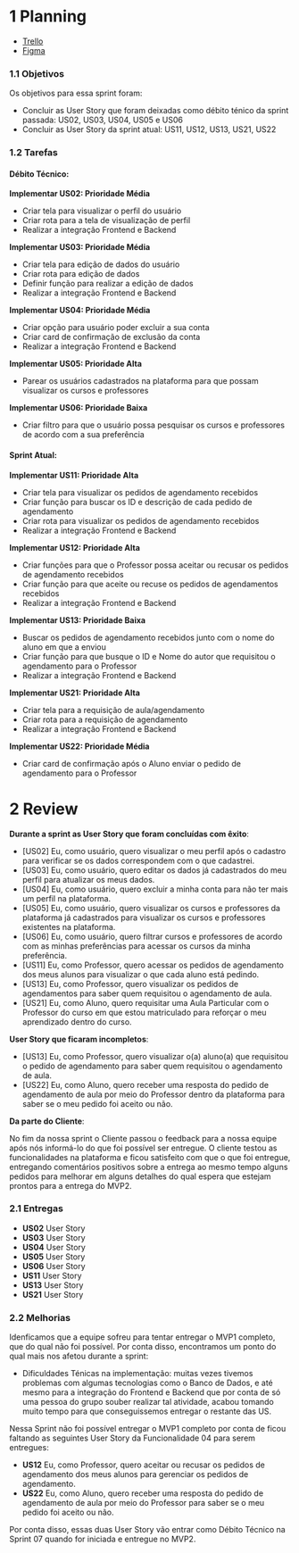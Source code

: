 # 1 Planning

- [Trello](https://trello.com/b/KqnlhBTh/kanban-quadro-modelo)
- [Figma](https://www.figma.com/file/50Nh7t2RpgmlKLskJfMJsf/IStudent?node-id=0%3A1)

### 1.1 Objetivos

Os objetivos para essa sprint foram:

- Concluir as User Story que foram deixadas como débito ténico da sprint passada: US02, US03, US04, US05 e US06
- Concluir as User Story da sprint atual: US11, US12, US13, US21, US22

### 1.2 Tarefas

#### Débito Técnico:

**Implementar US02: Prioridade Média**

- Criar tela para visualizar o perfil do usuário
- Criar rota para a tela de visualização de perfil
- Realizar a integração Frontend e Backend

**Implementar US03: Prioridade Média**

- Criar tela para edição de dados do usuário
- Criar rota para edição de dados
- Definir função para realizar a edição de dados
- Realizar a integração Frontend e Backend

**Implementar US04: Prioridade Média**

- Criar opção para usuário poder excluir a sua conta
- Criar card de confirmação de exclusão da conta
- Realizar a integração Frontend e Backend

**Implementar US05: Prioridade Alta**

- Parear os usuários cadastrados na plataforma para que possam visualizar os cursos e professores

**Implementar US06: Prioridade Baixa**

- Criar filtro para que o usuário possa pesquisar os cursos e professores de acordo com a sua preferência

#### Sprint Atual:

**Implementar US11: Prioridade Alta**

- Criar tela para visualizar os pedidos de agendamento recebidos
- Criar função para buscar os ID e descrição de cada pedido de agendamento
- Criar rota para visualizar os pedidos de agendamento recebidos
- Realizar a integração Frontend e Backend

**Implementar US12: Prioridade Alta**

- Criar funções para que o Professor possa aceitar ou recusar os pedidos de agendamento recebidos
- Criar função para que aceite ou recuse os pedidos de agendamentos recebidos
- Realizar a integração Frontend e Backend

**Implementar US13: Prioridade Baixa**

- Buscar os pedidos de agendamento recebidos junto com o nome do aluno em que a enviou
- Criar função para que busque o ID e Nome do autor que requisitou o agendamento para o Professor
- Realizar a integração Frontend e Backend

**Implementar US21: Prioridade Alta**

- Criar tela para a requisição de aula/agendamento
- Criar rota para a requisição de agendamento
- Realizar a integração Frontend e Backend

**Implementar US22: Prioridade Média**

- Criar card de confirmação após o Aluno enviar o pedido de agendamento para o Professor

# 2 Review

**Durante a sprint as User Story que foram concluídas com êxito**:

- [US02] Eu, como usuário, quero visualizar o meu perfil após o cadastro para verificar se os dados correspondem com o que cadastrei.
- [US03] Eu, como usuário, quero editar os dados já cadastrados do meu perfil para atualizar os meus dados.
- [US04] Eu, como usuário, quero excluir a minha conta para não ter mais um perfil na plataforma.
- [US05] Eu, como usuário, quero visualizar os cursos e professores da plataforma já cadastrados para visualizar os cursos e professores existentes na plataforma.
- [US06] Eu, como usuário, quero filtrar cursos e professores de acordo com as minhas preferências para acessar os cursos da minha preferência.
- [US11] Eu, como Professor, quero acessar os pedidos de agendamento dos meus alunos para visualizar o que cada aluno está pedindo.
- [US13] Eu, como Professor, quero visualizar os pedidos de agendamentos para saber quem requisitou o agendamento de aula.
- [US21] Eu, como Aluno, quero requisitar uma Aula Particular com o Professor do curso em que estou matriculado para reforçar o meu aprendizado dentro do curso.

**User Story que ficaram incompletos**:

- [US13] Eu, como Professor, quero visualizar o(a) aluno(a) que requisitou o pedido de agendamento para saber quem requisitou o agendamento de aula.
- [US22] Eu, como Aluno, quero receber uma resposta do pedido de agendamento de aula por meio do Professor dentro da plataforma para saber se o meu pedido foi aceito ou não.

**Da parte do Cliente**:

No fim da nossa sprint o Cliente passou o feedback para a nossa equipe após nós informá-lo do que foi possível ser entregue. O cliente testou as funcionalidades na plataforma e ficou satisfeito com que o que foi entregue, entregando comentários positivos sobre a entrega ao mesmo tempo alguns pedidos para melhorar em alguns detalhes do qual espera que estejam prontos para a entrega do MVP2.

### 2.1 Entregas

- **US02** User Story
- **US03** User Story
- **US04** User Story
- **US05** User Story
- **US06** User Story
- **US11** User Story
- **US13** User Story
- **US21** User Story

### 2.2 Melhorias

Idenficamos que a equipe sofreu para tentar entregar o MVP1 completo, que do qual não foi possível. Por conta disso, encontramos um ponto do qual mais nos afetou durante a sprint:

- Dificuldades Ténicas na implementação: muitas vezes tivemos problemas com algumas tecnologias como o Banco de Dados, e até mesmo para a integração do Frontend e Backend que por conta de só uma pessoa do grupo souber realizar tal atividade, acabou tomando muito tempo para que conseguissemos entregar o restante das US.

Nessa Sprint não foi possível entregar o MVP1 completo por conta de ficou faltando as seguintes User Story da Funcionalidade 04 para serem entregues:

- **US12** Eu, como Professor, quero aceitar ou recusar os pedidos de agendamento dos meus alunos para gerenciar os pedidos de agendamento.
- **US22** Eu, como Aluno, quero receber uma resposta do pedido de agendamento de aula por meio do Professor para saber se o meu pedido foi aceito ou não.

Por conta disso, essas duas User Story vão entrar como Débito Técnico na Sprint 07 quando for iniciada e entregue no MVP2.
